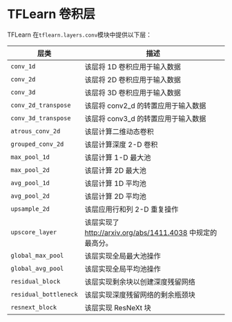 # TFLearn 卷积层

TFLearn 在`tflearn.layers.conv`模块中提供以下层：

| 层类 | 描述 |
| --- | --- |
| `conv_1d` | 该层将 1D 卷积应用于输入数据 |
| `conv_2d` | 该层将 2D 卷积应用于输入数据 |
| `conv_3d` | 该层将 3D 卷积应用于输入数据 |
| `conv_2d_transpose` | 该层将 conv2_d 的转置应用于输入数据 |
| `conv_3d_transpose` | 该层将 conv3_d 的转置应用于输入数据 |
| `atrous_conv_2d` | 该层计算二维动态卷积 |
| `grouped_conv_2d` | 该层计算深度 2-D 卷积 |
| `max_pool_1d` | 该层计算 1-D 最大池 |
| `max_pool_2d` | 该层计算 2D 最大池 |
| `avg_pool_1d` | 该层计算 1D 平均池 |
| `avg_pool_2d` | 该层计算 2D 平均池 |
| `upsample_2d` | 该层应用行和列 2-D 重复操作 |
| `upscore_layer` | 该层实现了 <http://arxiv.org/abs/1411.4038> 中规定的最高分。 |
| `global_max_pool` | 该层实现全局最大池操作 |
| `global_avg_pool` | 该层实现全局平均池操作 |
| `residual_block` | 该层实现剩余块以创建深度残留网络 |
| `residual_bottleneck` | 该层实现深度残留网络的剩余瓶颈块 |
| `resnext_block` | 该层实现 ResNeXt 块 |
